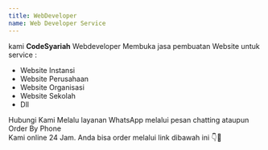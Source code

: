```yaml
---
title: WebDeveloper
name: Web Developer Service
---
```

kami **CodeSyariah** Webdeveloper Membuka jasa pembuatan Website untuk service :  
- Website Instansi  
- Website Perusahaan  
- Website Organisasi  
- Website Sekolah
- Dll  

Hubungi Kami Melalu layanan WhatsApp melalui pesan chatting ataupun Order By Phone  
Kami online 24 Jam. Anda bisa order melalui link dibawah ini 👇🤳  



